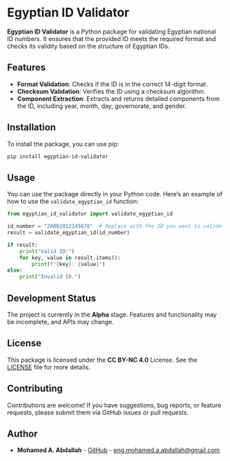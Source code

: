 # Egyptian ID Validator

**Egyptian ID Validator** is a Python package for validating Egyptian national ID numbers. It ensures that the provided ID meets the required format and checks its validity based on the structure of Egyptian IDs.

## Features

- **Format Validation**: Checks if the ID is in the correct 14-digit format.
- **Checksum Validation**: Verifies the ID using a checksum algorithm.
- **Component Extraction**: Extracts and returns detailed components from the ID, including year, month, day, governorate, and gender.

## Installation

To install the package, you can use pip:

```bash
pip install egyptian-id-validator
```

## Usage

You can use the package directly in your Python code. Here’s an example of how to use the `validate_egyptian_id` function:

```python
from egyptian_id_validator import validate_egyptian_id

id_number = "20001012345678"  # Replace with the ID you want to validate
result = validate_egyptian_id(id_number)

if result:
    print("Valid ID:")
    for key, value in result.items():
        print(f"{key}: {value}")
else:
    print("Invalid ID.")
```

## Development Status

The project is currently in the **Alpha** stage. Features and functionality may be incomplete, and APIs may change.

## License

This package is licensed under the **CC BY-NC 4.0** License. See the [LICENSE](LICENSE.md) file for more details.

## Contributing

Contributions are welcome! If you have suggestions, bug reports, or feature requests, please submit them via GitHub issues or pull requests.

## Author

- **Mohamed A. Abdallah** - [GitHub](https://github.com/MohamedAAbdallah) - eng.mohamed.a.abdallah@gmail.com
